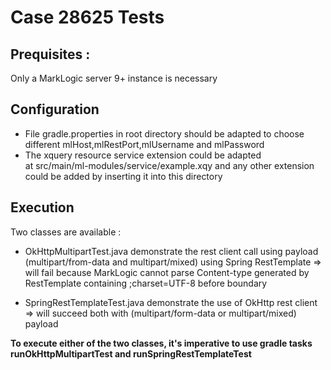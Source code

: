 # Case 28625 Tests
## Prequisites :
Only a MarkLogic server 9+ instance is necessary
## Configuration
- File gradle.properties in root directory 
should be adapted to choose different mlHost,mlRestPort,mlUsername 
and mlPassword
- The xquery resource service extension could be adapted  
at src/main/ml-modules/service/example.xqy
and any other extension could be added by inserting 
it into this directory
## Execution
Two classes are available :
- OkHttpMultipartTest.java demonstrate the rest client call using payload (multipart/from-data and multipart/mixed)
using Spring RestTemplate 
=> will fail because MarkLogic cannot parse Content-type generated by
RestTemplate containing ;charset=UTF-8 before boundary
 
- SpringRestTemplateTest.java demonstrate the use of OkHttp rest client
=> will succeed both with (multipart/form-data or multipart/mixed) payload

__To execute either of the two classes, it's imperative to use gradle tasks
runOkHttpMultipartTest and runSpringRestTemplateTest__  
